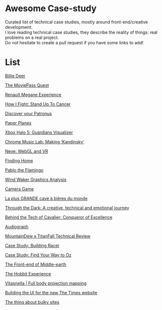 # Awesome Case-study
Curated list of technical case studies, mostly around front-end/creative development.  
I love reading technical case studies, they describe the reality of things: real problems on a real project.  
Do not hesitate to create a pull request if you have some links to add!  

# List

[Billie Deer](http://brunoimbrizi.com/unbox/2016/12/billie-deer/)

[The MoviePass Quest](https://m.makemepulse.com/the-moviepass-quest-c395e656a813#.hza55d6o8)

[Renault Megane Experience](https://m.makemepulse.com/renault-megane-experience-610bbfd6d7b7#.6uy1b3kwd)

[How I Fight: Stand Up To Cancer](https://medium.com/@activetheory/how-i-fight-stand-up-to-cancer-cf0ab227b44e#.cxts1dxvk)

[Discover your Patronus](https://medium.com/@activetheory/discover-your-patronus-348971420487#.f6fkzwz9t)

[Paper Planes](https://medium.com/@activetheory/paper-planes-6b0008c56c17#.i46gzuwq7)

[Xbox Halo 5: Guardians Visualizer](https://medium.com/@activetheory/xbox-halo-5-guardians-visualizer-5b9afcb542f1#.uoobt7u58)

[Chrome Music Lab: Making ‘Kandinsky’](https://medium.com/@activetheory/chrome-music-lab-making-kandinsky-7de5ab04f4fe#.x3vkidwve)

[Neve: WebGL and VR](https://medium.com/@activetheory/neve-webgl-and-vr-d42a25856d67#.rrrba7ih1)

[Finding Home](https://medium.com/@michaeltheory/finding-home-d0328ca92d21#.y84d0a62t)

[Pablo the Flamingo](https://medium.com/@gordonnl/pablo-the-flamingo-75a21bf8ea12#.l6swlfqz7)

[Wind Waker Graphics Analysis](https://medium.com/@gordonnl/wind-waker-graphics-analysis-a0b575a31127#.ngux2j51n)

[Camera Game](https://medium.com/@gordonnl/camera-game-8a2b013baf81#.ljwkp3wul)

[La plus GRANDE cave à bières du monde](https://medium.com/@MerciMichel/la-plus-grande-cave-%C3%A0-bi%C3%A8res-du-monde-c2db691104a5#.e33rhcifm)

[Through the Dark: A creative, technical and emotional journey](https://medium.com/@hamishstewart/through-the-dark-a-creative-technical-and-emotional-journey-daffecea1744#.468prz73n)

[Behind the Tech of Cavalier: Conqueror of Excellence](https://medium.com/your-majesty-co/behind-the-tech-of-cavalier-conqueror-of-excellence-29f64330afa9#.gwtxrh77j)

[Audiograph](https://mattdesl.svbtle.com/audiograph)

[MountainDew x TitanFall Technical Review](https://medium.com/@VilledieuMorgan/mountaindew-x-titanfall-technical-review-35f1be4089c#.3rhg8i63x)

[Case Study: Building Racer](https://www.html5rocks.com/en/tutorials/casestudies/racer/)

[Case Study: Find Your Way to Oz](https://www.html5rocks.com/en/tutorials/casestudies/oz/)

[The Front-end of Middle-earth](https://www.html5rocks.com/en/tutorials/casestudies/hobbit-front-end/)

[The Hobbit Experience](https://www.html5rocks.com/en/tutorials/casestudies/hobbit/)

[Vitasnella | Full body projection mapping](https://medium.com/@silviopaganini/vitasnella-full-body-projection-mapping-daea4cf53dfe#.8v4ra7t85)

[Building the UI for the new The Times website](https://medium.com/swlh/building-the-ui-for-the-new-the-times-website-26dc4e6569e#.g1uacn2cz)

[The thing about bulky sites](https://medium.com/@mikkoh/the-thing-about-bulky-sites-ddcbc73b245e#.79zp2hqsg)
